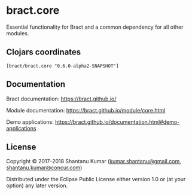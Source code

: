# bract.core

Essential functionality for Bract and a common dependency for all other modules.


## Clojars coordinates

`[bract/bract.core "0.6.0-alpha2-SNAPSHOT"]`


## Documentation

Bract documentation: https://bract.github.io/

Module documentation: https://bract.github.io/module/core.html

Demo applications: https://bract.github.io/documentation.html#demo-applications


## License

Copyright © 2017-2018 Shantanu Kumar (kumar.shantanu@gmail.com, shantanu.kumar@concur.com)

Distributed under the Eclipse Public License either version 1.0 or (at
your option) any later version.
